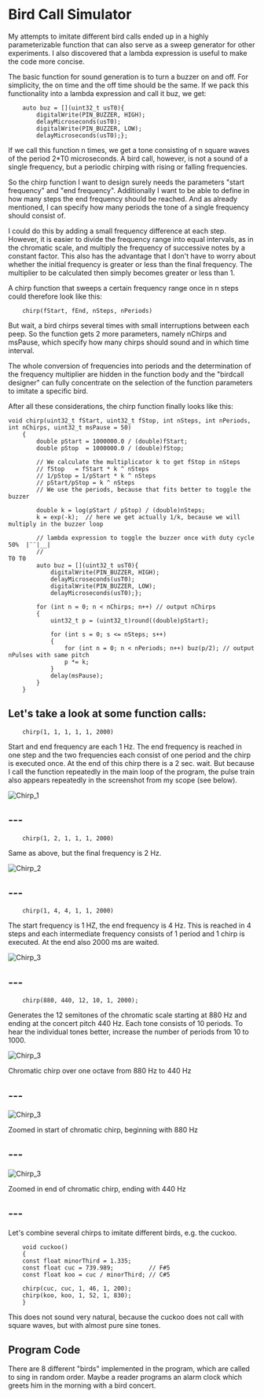 # Bird Call Simulator
My attempts to imitate different bird calls ended up in a highly parameterizable function that can also serve as a sweep generator for other experiments. I also discovered that a lambda expression is useful to make the code more concise.

The basic function for sound generation is to turn a buzzer on and off. For simplicity, the on time and the off time should be the same. If we pack this functionality into a lambda expression and call it buz, we get:
```
    auto buz = [](uint32_t usT0){
        digitalWrite(PIN_BUZZER, HIGH);
        delayMicroseconds(usT0);
        digitalWrite(PIN_BUZZER, LOW);
        delayMicroseconds(usT0);};
```
If we call this function n times, we get a tone consisting of n square waves of the period 2*T0 microseconds.
A bird call, however, is not a sound of a single frequency, but a periodic chirping with rising or falling frequencies.

So the chirp function I want to design surely needs the parameters "start frequency" and "end frequency". Additionally I want to be able to define in how many steps the end frequency should be reached. And as already mentioned, I can specify how many periods the tone of a single frequency should consist of.

I could do this by adding a small frequency difference at each step. However, it is easier to divide the frequency range into equal intervals, as in the chromatic scale, and multiply the frequency of successive notes by a constant factor. This also has the advantage that I don't have to worry about whether the initial frequency is greater or less than the final frequency. The multiplier to be calculated then simply becomes greater or less than 1.

A chirp function that sweeps a certain frequency range once in n steps could therefore look like this:
```
    chirp(fStart, fEnd, nSteps, nPeriods)
```
But wait, a bird chirps several times with small interruptions between each peep. So the function gets 2 more parameters, namely nChirps and msPause, which specify how many chirps should sound and in which time interval.

The whole conversion of frequencies into periods and the determination of the frequency multiplier are hidden in the function body and the "birdcall designer" can fully concentrate on the selection of the function parameters to imitate a specific bird.

After all these considerations, the chirp function finally looks like this:
```
void chirp(uint32_t fStart, uint32_t fStop, int nSteps, int nPeriods, int nChirps, uint32_t msPause = 50)
    {
        double pStart = 1000000.0 / (double)fStart;
        double pStop  = 1000000.0 / (double)fStop;

        // We calculate the multiplicator k to get fStop in nSteps
        // fStop   = fStart * k ^ nSteps
        // 1/pStop = 1/pStart * k ^ nSteps
        // pStart/pStop = k ^ nSteps
        // We use the periods, because that fits better to toggle the buzzer 

        double k = log(pStart / pStop) / (double)nSteps;  
        k = exp(-k);  // here we get actually 1/k, because we will multiply in the buzzer loop

        // lambda expression to toggle the buzzer once with duty cycle 50%  |¨¨|__|
        //                                                                   T0 T0
        auto buz = [](uint32_t usT0){
            digitalWrite(PIN_BUZZER, HIGH);
            delayMicroseconds(usT0);
            digitalWrite(PIN_BUZZER, LOW);
            delayMicroseconds(usT0);};

        for (int n = 0; n < nChirps; n++) // output nChirps
        { 
            uint32_t p = (uint32_t)round((double)pStart);

            for (int s = 0; s <= nSteps; s++)
            {
                for (int n = 0; n < nPeriods; n++) buz(p/2); // output nPulses with same pitch
                p *= k;
            }
            delay(msPause);
        }  
    }
```

## Let's take a look at some function calls:
```
    chirp(1, 1, 1, 1, 1, 2000)
```

Start and end frequency are each 1 Hz. The end frequency is reached in one step and the two frequencies each consist of one period and the chirp is executed once. At the end of this chirp there is a 2 sec. wait. But because I call the function repeatedly in the main loop of the program, the pulse train also appears repeatedly in the screenshot from my scope (see below).

![Chirp_1](images/chirp111112000.png)
## ---

```
    chirp(1, 2, 1, 1, 1, 2000)
```
Same as above, but the final frequency is 2 Hz.

![Chirp_2](images/chirp121112000.png)
## ---

```
    chirp(1, 4, 4, 1, 1, 2000)
```
The start frequency is 1 HZ, the end frequency is 4 Hz. This is reached in 4 steps and each intermediate frequency consists of 1 period and 1 chirp is executed. At the end also 2000 ms are waited.

![Chirp_3](images/chirp144112000.png)
## ---

```
    chirp(880, 440, 12, 10, 1, 2000);
```
Generates the 12 semitones of the chromatic scale starting at 880 Hz and ending at the concert pitch 440 Hz. Each tone consists of 10 periods. To hear the individual tones better, increase the number of periods from 10 to 1000. 

![Chirp_3](images/chirp880440121011000_full.png) 

Chromatic chirp over one octave from 880 Hz to 440 Hz
## ---

![Chirp_3](images/chirp880440121011000_start.png)

Zoomed in start of chromatic chirp, beginning with 880 Hz
## --- 

![Chirp_3](images/chirp880440121011000_end.png)

Zoomed in end of chromatic chirp, ending with 440 Hz
## --- 

Let's combine several chirps to imitate different birds, e.g. the cuckoo.
```
    void cuckoo()
    {
    const float minorThird = 1.335;
    const float cuc = 739.989;          // F#5
    const float koo = cuc / minorThird; // C#5

    chirp(cuc, cuc, 1, 46, 1, 200);
    chirp(koo, koo, 1, 52, 1, 830);
    }
```
This does not sound very natural, because the cuckoo does not call with square waves, but with almost pure sine tones.

## Program Code
There are 8 different "birds" implemented in the program, which are called to sing in random order. Maybe a reader programs an alarm clock which greets him in the morning with a bird concert.
